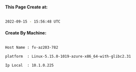 
   
#### This Page Create at:

```bash

2022-09-15 - 15:56:48 UTC

```

#### Create By Machine:

```bash

Host Name : fv-az203-782

platform  : Linux-5.15.0-1019-azure-x86_64-with-glibc2.31

Ip Local  : 10.1.0.225

```

